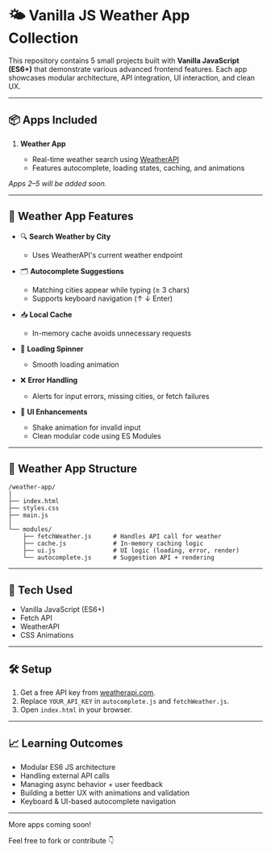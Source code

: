 # 🌤️ Vanilla JS Weather App Collection

This repository contains 5 small projects built with **Vanilla JavaScript (ES6+)** that demonstrate various advanced frontend features. Each app showcases modular architecture, API integration, UI interaction, and clean UX.

---

## 📦 Apps Included

1. **Weather App**

   * Real-time weather search using [WeatherAPI](https://www.weatherapi.com/)
   * Features autocomplete, loading states, caching, and animations
   
*Apps 2–5 will be added soon.*

---

## 🚀 Weather App Features

* 🔍 **Search Weather by City**

  * Uses WeatherAPI's current weather endpoint
* 🗂️ **Autocomplete Suggestions**

  * Matching cities appear while typing (≥ 3 chars)
  * Supports keyboard navigation (↑ ↓ Enter)
* 📥 **Local Cache**

  * In-memory cache avoids unnecessary requests
* 🔄 **Loading Spinner**

  * Smooth loading animation
* ❌ **Error Handling**

  * Alerts for input errors, missing cities, or fetch failures
* 💅 **UI Enhancements**

  * Shake animation for invalid input
  * Clean modular code using ES Modules

---

## 📁 Weather App Structure

```
/weather-app/
│
├── index.html
├── styles.css
├── main.js
│
└── modules/
    ├── fetchWeather.js      # Handles API call for weather
    ├── cache.js             # In-memory caching logic
    ├── ui.js                # UI logic (loading, error, render)
    └── autocomplete.js      # Suggestion API + rendering
```

---

## 🧪 Tech Used

* Vanilla JavaScript (ES6+)
* Fetch API
* WeatherAPI
* CSS Animations

---

## 🛠️ Setup

1. Get a free API key from [weatherapi.com](https://www.weatherapi.com/).
2. Replace `YOUR_API_KEY` in `autocomplete.js` and `fetchWeather.js`.
3. Open `index.html` in your browser.

---

## 📈 Learning Outcomes

* Modular ES6 JS architecture
* Handling external API calls
* Managing async behavior + user feedback
* Building a better UX with animations and validation
* Keyboard & UI-based autocomplete navigation

---

More apps coming soon!

Feel free to fork or contribute 👇
